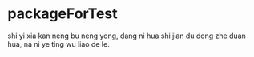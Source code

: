 # packageForTest
shi yi xia kan neng bu neng yong, dang ni hua shi jian du dong zhe duan hua, na ni ye ting wu liao de le.
